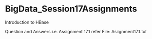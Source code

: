 # BigData_Session17Assignments
Introduction to HBase

Question and Answers i.e. Assignment 17.1 refer File: Asiignment17.1.txt
